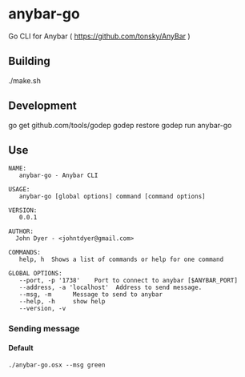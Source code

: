 # anybar-go
Go CLI for Anybar ( https://github.com/tonsky/AnyBar )


## Building

./make.sh

## Development
go get github.com/tools/godep
godep restore
godep run anybar-go


## Use

```shell
NAME:
   anybar-go - Anybar CLI

USAGE:
   anybar-go [global options] command [command options]

VERSION:
   0.0.1

AUTHOR:
  John Dyer - <johntdyer@gmail.com>

COMMANDS:
   help, h  Shows a list of commands or help for one command

GLOBAL OPTIONS:
   --port, -p '1738'    Port to connect to anybar [$ANYBAR_PORT]
   --address, -a 'localhost'  Address to send message.
   --msg, -m      Message to send to anybar
   --help, -h     show help
   --version, -v
```


### Sending message

#### Default

    ./anybar-go.osx --msg green
